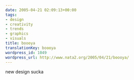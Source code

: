 ```yaml
---
date: 2005-04-21 02:09:13+00:00
tags:
- design
- creativity
- trends
- graphics
- visuals
title: boooya
translationKey: boooya
wordpress_id: 1049
wordpress_url: http://www.nata2.org/2005/04/21/boooya/
---
```


new design sucka